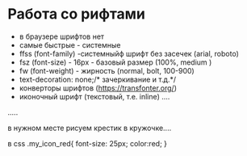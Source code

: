 # Работа со рифтами
- в браузере шрифтов нет
- самые быстрые - системные
- ffss (font-family) -системныйф шрифт без засечек (arial, roboto)
- fsz (font-size) - 16px - базовый размер (100%, medium )
- fw (font-weight) - жирность (normal, bolt, 100-900)
- text-decoration: none;/* зачеркивание и т.д.*/
- конверторы шрифтов (https://transfonter.org/)
- иконочный шрифт (текстовый, т.е. inline)
  <head> ....
<script src="https://kit.fontawesome.com/02902f4142.js" crossorigin="anonymous"></script>
<link rel="stylesheet" href="css/main.css">
.....
</head>

 в нужном месте рисуем крестик в кружочке....
 <i class="fa-regular fa-circle-xmark my_icon_red"></i>

 в css
 .my_icon_red{
    font-size: 25px;
    color:red;
}
